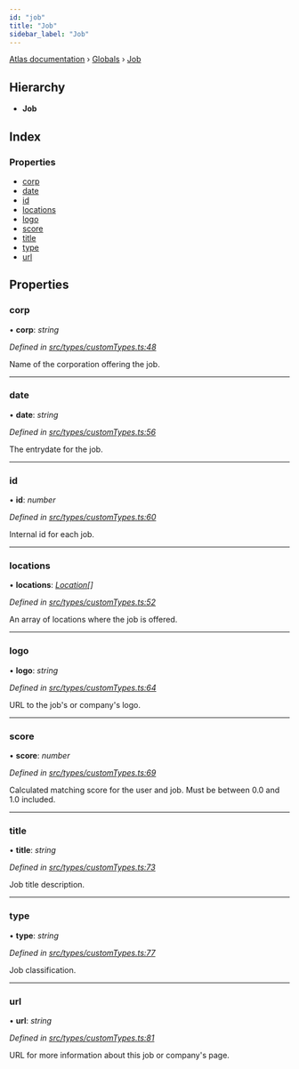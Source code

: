 ```yaml
---
id: "job"
title: "Job"
sidebar_label: "Job"
---
```


[Atlas documentation](../index.md) › [Globals](../globals.md) › [Job](job.md)

## Hierarchy

* **Job**

## Index

### Properties

* [corp](job.md#corp)
* [date](job.md#date)
* [id](job.md#id)
* [locations](job.md#locations)
* [logo](job.md#logo)
* [score](job.md#score)
* [title](job.md#title)
* [type](job.md#type)
* [url](job.md#url)

## Properties

###  corp

• **corp**: *string*

*Defined in [src/types/customTypes.ts:48](https://github.com/chronark/atlas/blob/25d5919/src/types/customTypes.ts#L48)*

Name of the corporation offering the job.

___

###  date

• **date**: *string*

*Defined in [src/types/customTypes.ts:56](https://github.com/chronark/atlas/blob/25d5919/src/types/customTypes.ts#L56)*

The entrydate for the job.

___

###  id

• **id**: *number*

*Defined in [src/types/customTypes.ts:60](https://github.com/chronark/atlas/blob/25d5919/src/types/customTypes.ts#L60)*

Internal id for each job.

___

###  locations

• **locations**: *[Location](location.md)[]*

*Defined in [src/types/customTypes.ts:52](https://github.com/chronark/atlas/blob/25d5919/src/types/customTypes.ts#L52)*

An array of locations where the job is offered.

___

###  logo

• **logo**: *string*

*Defined in [src/types/customTypes.ts:64](https://github.com/chronark/atlas/blob/25d5919/src/types/customTypes.ts#L64)*

URL to the job's or company's logo.

___

###  score

• **score**: *number*

*Defined in [src/types/customTypes.ts:69](https://github.com/chronark/atlas/blob/25d5919/src/types/customTypes.ts#L69)*

Calculated matching score for the user and job.
Must be between 0.0 and 1.0 included.

___

###  title

• **title**: *string*

*Defined in [src/types/customTypes.ts:73](https://github.com/chronark/atlas/blob/25d5919/src/types/customTypes.ts#L73)*

Job title description.

___

###  type

• **type**: *string*

*Defined in [src/types/customTypes.ts:77](https://github.com/chronark/atlas/blob/25d5919/src/types/customTypes.ts#L77)*

Job classification.

___

###  url

• **url**: *string*

*Defined in [src/types/customTypes.ts:81](https://github.com/chronark/atlas/blob/25d5919/src/types/customTypes.ts#L81)*

URL for more information about this job or company's page.
